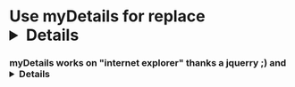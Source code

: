 # Use myDetails for replace <details>

### myDetails works on "internet explorer" thanks a jquerry ;) and <details> dosen't work on "internet explorer" :(